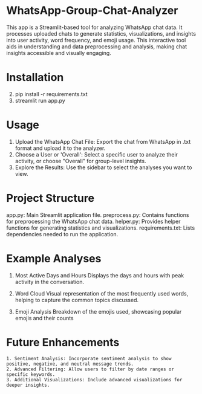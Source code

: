 # WhatsApp-Group-Chat-Analyzer
This app is a Streamlit-based tool for analyzing WhatsApp chat data. It processes uploaded chats to generate statistics, visualizations, and insights into user activity, word frequency, and emoji usage. This interactive tool aids in understanding  and data preprocessing and analysis, making chat insights accessible and visually engaging. 

# Installation


2. pip install -r requirements.txt
3. streamlit run app.py

# Usage
1. Upload the WhatsApp Chat File: Export the chat from WhatsApp in .txt format and upload it to the analyzer.
2. Choose a User or 'Overall': Select a specific user to analyze their activity, or choose "Overall" for group-level insights.
3. Explore the Results: Use the sidebar to select the analyses you want to view.


# Project Structure
  app.py: Main Streamlit application file.
  preprocess.py: Contains functions for preprocessing the WhatsApp chat data.
  helper.py: Provides helper functions for generating statistics and visualizations.
  requirements.txt: Lists dependencies needed to run the application.   

# Example Analyses
1. Most Active Days and Hours
Displays the days and hours with peak activity in the conversation.

2. Word Cloud
Visual representation of the most frequently used words, helping to capture the common topics discussed.

3. Emoji Analysis
Breakdown of the emojis used, showcasing popular emojis and their counts

# Future Enhancements
    1. Sentiment Analysis: Incorporate sentiment analysis to show positive, negative, and neutral message trends.
    2. Advanced Filtering: Allow users to filter by date ranges or specific keywords.
    3. Additional Visualizations: Include advanced visualizations for deeper insights.
